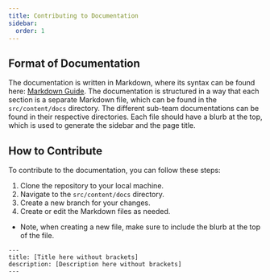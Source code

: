```yaml
---
title: Contributing to Documentation
sidebar:
  order: 1
---
```


## Format of Documentation
The documentation is written in Markdown, where its syntax can be found here: [Markdown Guide](https://www.markdownguide.org/basic-syntax/).
The documentation is structured in a way that each section is a separate Markdown file, which can be found in the `src/content/docs` directory.
The different sub-team documentations can be found in their respective directories.
Each file should have a blurb at the top, which is used to generate the sidebar and the page title.

## How to Contribute
To contribute to the documentation, you can follow these steps:
1. Clone the repository to your local machine.
2. Navigate to the `src/content/docs` directory.
3. Create a new branch for your changes.
4. Create or edit the Markdown files as needed.
- Note, when creating a new file, make sure to include the blurb at the top of the file.
```
---
title: [Title here without brackets]
description: [Description here without brackets]
---
```